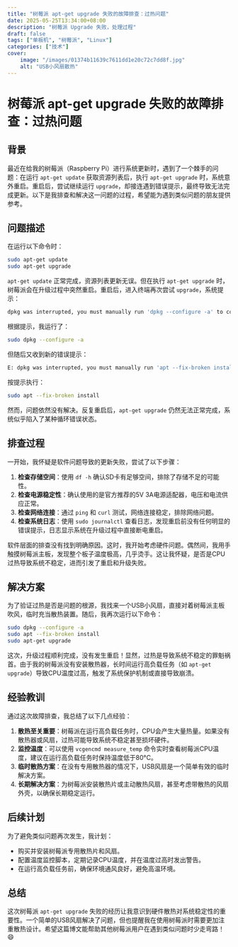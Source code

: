 ```yaml
---
title: "树莓派 apt-get upgrade 失败的故障排查：过热问题"
date: 2025-05-25T13:34:00+08:00
description: "树莓派 Upgrade 失败，处理过程"
draft: false
tags: ["单板机", "树莓派", "Linux"]
categories: ["技术"]
cover:
    image: "/images/01374b11639c7611dd1e20c72c7dd8f.jpg" 
    alt: "USB小风扇散热"
---
```


# 树莓派 apt-get upgrade 失败的故障排查：过热问题

## 背景

最近在给我的树莓派（Raspberry Pi）进行系统更新时，遇到了一个棘手的问题：在运行 `apt-get update` 获取资源列表后，执行 `apt-get upgrade` 时，系统意外重启。重启后，尝试继续运行 `upgrade`，却接连遇到错误提示，最终导致无法完成更新。以下是我排查和解决这一问题的过程，希望能为遇到类似问题的朋友提供参考。

## 问题描述

在运行以下命令时：

```bash
sudo apt-get update
sudo apt-get upgrade
```

`apt-get update` 正常完成，资源列表更新无误。但在执行 `apt-get upgrade` 时，树莓派会在升级过程中突然重启。重启后，进入终端再次尝试 `upgrade`，系统提示：

```bash
dpkg was interrupted, you must manually run 'dpkg --configure -a' to correct the problem.
```

根据提示，我运行了：

```bash
sudo dpkg --configure -a
```

但随后又收到新的错误提示：

```bash
E: dpkg was interrupted, you must manually run 'apt --fix-broken install' to correct the problem.
```

按提示执行：

```bash
sudo apt --fix-broken install
```

然而，问题依然没有解决。反复重启后，`apt-get upgrade` 仍然无法正常完成，系统似乎陷入了某种循环错误状态。

## 排查过程

一开始，我怀疑是软件问题导致的更新失败，尝试了以下步骤：

1. **检查存储空间**：使用 `df -h` 确认SD卡有足够空间，排除了存储不足的可能性。
2. **检查电源稳定性**：确认使用的是官方推荐的5V 3A电源适配器，电压和电流供应正常。
3. **检查网络连接**：通过 `ping` 和 `curl` 测试，网络连接稳定，排除网络问题。
4. **检查系统日志**：使用 `sudo journalctl` 查看日志，发现重启前没有任何明显的错误提示，日志显示系统在升级过程中直接断电重启。

软件层面的排查没有找到明确原因。这时，我开始考虑硬件问题。偶然间，我用手触摸树莓派主板，发现整个板子温度极高，几乎烫手。这让我怀疑，是否是CPU过热导致系统不稳定，进而引发了重启和升级失败。

## 解决方案

为了验证过热是否是问题的根源，我找来一个USB小风扇，直接对着树莓派主板吹风，临时充当散热装置。随后，我再次运行以下命令：

```bash
sudo dpkg --configure -a
sudo apt --fix-broken install
sudo apt-get upgrade
```

这次，升级过程顺利完成，没有发生重启！显然，过热是导致系统不稳定的罪魁祸首。由于我的树莓派没有安装散热器，长时间运行高负载任务（如 `apt-get upgrade`）导致CPU温度过高，触发了系统保护机制或直接导致崩溃。

## 经验教训

通过这次故障排查，我总结了以下几点经验：

1. **散热至关重要**：树莓派在运行高负载任务时，CPU会产生大量热量。如果没有散热器或风扇，过热可能导致系统不稳定甚至损坏硬件。
2. **监控温度**：可以使用 `vcgencmd measure_temp` 命令实时查看树莓派CPU温度，建议在运行高负载任务时保持温度低于80°C。
3. **临时散热方案**：在没有专用散热器的情况下，USB风扇是一个简单有效的临时解决方案。
4. **长期解决方案**：为树莓派安装散热片或主动散热风扇，甚至考虑带散热的风扇外壳，以确保长期稳定运行。

## 后续计划

为了避免类似问题再次发生，我计划：

- 购买并安装树莓派专用散热片和风扇。
- 配置温度监控脚本，定期记录CPU温度，并在温度过高时发出警告。
- 在运行高负载任务前，确保环境通风良好，避免高温环境。

## 总结

这次树莓派 `apt-get upgrade` 失败的经历让我意识到硬件散热对系统稳定性的重要性。一个简单的USB风扇解决了问题，但也提醒我在使用树莓派时需要更加注重散热设计。希望这篇博文能帮助其他树莓派用户在遇到类似问题时少走弯路！😄